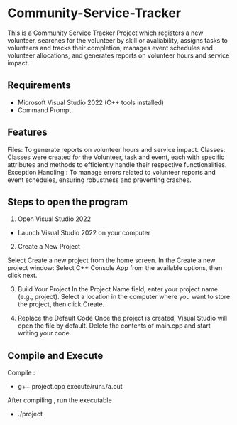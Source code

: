 # Community-Service-Tracker
This is  a Community Service Tracker Project which registers a new volunteer, searches for the volunteer by skill or avaliability, assigns tasks to volunteers and tracks their completion, manages event schedules and volunteer allocations, and generates reports on volunteer hours and service impact.

## Requirements
- Microsoft Visual Studio 2022 (C++ tools installed)
- Command Prompt

## Features
Files: To generate reports on volunteer hours and service impact.
Classes: Classes were created for the Volunteer, task and event, each with specific attributes and methods to efficiently handle their respective functionalities.
Exception Handling : To manage errors related to volunteer reports and event schedules, ensuring robustness and preventing crashes.
## Steps to open the program
1. Open Visual Studio 2022
-  Launch Visual Studio 2022 on your computer
2. Create a New Project

Select Create a new project from the home screen.
In the Create a new project window:
Select C++ Console App from the available options,
then click next.

3. Build Your Project
In the Project Name field, enter your project name (e.g., project).
Select a location in the computer where you want to store the project,
then click Create.

4. Replace the Default Code
Once the project is created, Visual Studio will open the file by default.
Delete the contents of main.cpp and start writing your code.

## Compile and Execute
Compile :
- g++ project.cpp execute/run:./a.out

After compiling , run the executable
- ./project

